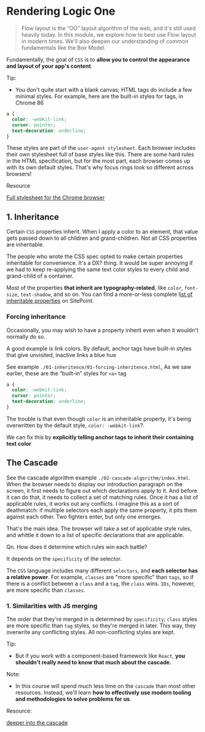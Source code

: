 # Rendering Logic One

> Flow layout is the “OG” layout algorithm of the web, and it's still used heavily today. In this module, we explore how to best use Flow layout in modern times. We'll also deepen our understanding of common fundamentals like the Box Model.

Fundamentally, the goal of `CSS` is to **allow you to control the appearance and layout of your app's content**.

Tip:

- You don't quite start with a blank canvas; HTML tags do include a few minimal styles. For example, here are the built-in styles for <a> tags, in Chrome 86

```css
a {
  color: -webkit-link;
  cursor: pointer;
  text-decoration: underline;
}
```

These styles are part of the `user-agent stylesheet`. Each browser includes their own stylesheet full of base styles like this. There are some hard rules in the HTML specification, but for the most part, each browser comes up with its own default styles. That's why focus rings look so different across browsers!

Resource

[Full stylesheet for the Chrome browser](https://source.chromium.org/chromium/chromium/src/+/master:third_party/blink/renderer/core/html/resources/html.css)

## 1. Inheritance

Certain `CSS` properties inherit. When I apply a color to an element, that value gets passed down to all children and grand-children. Not all CSS properties are inheritable.

The people who wrote the CSS spec opted to make certain properties inheritable for convenience. It's a DX? thing. It would be super annoying if we had to keep re-applying the same text color styles to every child and grand-child of a container.

Most of the properties **that inherit are typography-related**, like `color`, `font-size`, `text-shadow`, and so on. You can find a more-or-less complete l[ist of inheritable properties](https://www.sitepoint.com/css-inheritance-introduction/#list-css-properties-inherit) on SitePoint.

### Forcing inheritance

Occasionally, you may wish to have a property inherit even when it wouldn't normally do so.

A good example is link colors. By default, anchor tags have built-in styles that give unvisited, inactive links a blue hue

See example `./01-inheritence/01-forcing-inheritence.html`, As we saw earlier, these are the “built-in” styles for `<a>` tag

```css
a {
  color: -webkit-link;
  cursor: pointer;
  text-decoration: underline;
}
```

The trouble is that even though `color` is an inheritable property, it's being overwritten by the default style, `color: -webkit-link`?.

We can fix this by **explicitly telling anchor tags to inherit their containing text color**

## The Cascade

See the cascade algorithm example `./02-cascade-algorithm/index.html`. When the browser needs to display our introduction paragraph on the screen, it first needs to figure out which declarations apply to it. And before it can do that, it needs to collect a set of matching rules. Once it has a list of applicable rules, it works out any conflicts. I imagine this as a sort of deathmatch: if multiple selectors each apply the same property, it pits them against each other. Two fighters enter, but only one emerges.

That's the main idea. The browser will take a set of applicable style rules, and whittle it down to a list of specific declarations that are applicable.

Qn. How does it determine which rules win each battle? 

It depends on the `specificity` of the selector.

The `CSS` language includes many different `selectors`, and **each selector has a relative power**. For example, `classes` are "more specific" than `tags`, so if there is a conflict between a `class` and a `tag`, the `class` wins. `IDs`, however, are more specific than `classes`.

### 1. Similarities with JS merging

The order that they're merged in is determined by `specificity`; `class` styles are more specific than `tag` styles, so they're merged in later. This way, they overwrite any conflicting styles. All non-conflicting styles are kept.

Tip:

- But if you work with a component-based framework like `React`, **you shouldn't really need to know that much about the cascade.**

Note:

- In this course will spend much less time on the `cascade` than most other resources. Instead, we'll learn **how to effectively use modern tooling and methodologies to solve problems for us**.

Resource:

[deeper into the cascade](https://wattenberger.com/blog/css-cascade)
